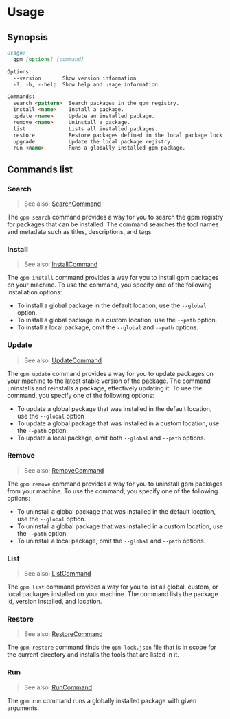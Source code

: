 # Usage

## Synopsis

```md
Usage:
  gpm [options] [command]

Options:
  --version       Show version information
  -?, -h, --help  Show help and usage information

Commands:
  search <pattern>  Search packages in the gpm registry.
  install <name>    Install a package.
  update <name>     Update an installed package.
  remove <name>     Uninstall a package.
  list              Lists all installed packages.
  restore           Restore packages defined in the local package lock file.
  upgrade           Update the local package registry.
  run <name>        Runs a globally installed gpm package.
```

## Commands list

### Search

>See also: [SearchCommand](/docs/SearchCommand.md)

The `gpm search` command provides a way for you to search the gpm registry for packages that can be installed. The command searches the tool names and metadata such as titles, descriptions, and tags.

### Install

>See also: [InstallCommand](/docs/InstallCommand.md)

The `gpm install` command provides a way for you to install gpm packages on your machine. To use the command, you specify one of the following installation options:

* To install a global package in the default location, use the `--global` option.
* To install a global package in a custom location,  use the `--path` option.
* To install a local package, omit the `--global` and `--path` options.

### Update

>See also: [UpdateCommand](/docs/UpdateCommand.md)

The `gpm update` command provides a way for you to update packages on your machine to the latest stable version of the package. The command uninstalls and reinstalls a package, effectively updating it. To use the command, you specify one of the following options:

* To update a global package that was installed in the default location, use the `--global` option
* To update a global package that was installed in a custom location, use the `--path` option.
* To update a local package, omit both `--global` and `--path` options.

### Remove

>See also: [RemoveCommand](/docs/RemoveCommand.md)

The `gpm remove` command provides a way for you to uninstall gpm packages from your machine. To use the command, you specify one of the following options:

* To uninstall a global package that was installed in the default location, use the `--global` option.
* To uninstall a global package that was installed in a custom location,  use the `--path` option.
* To uninstall a local package, omit the `--global` and `--path` options.

### List

>See also: [ListCommand](/docs/ListCommand.md)

The `gpm list` command provides a way for you to list all global, custom, or local packages installed on your machine. The command lists the package id, version installed, and location.

### Restore

>See also: [RestoreCommand](/docs/RestoreCommand.md)

The `gpm restore` command finds the `gpm-lock.json` file that is in scope for the current directory and installs the tools that are listed in it.

### Run

>See also: [RunCommand](/docs/RunCommand.md)

The `gpm run` command runs a globally installed package with given arguments.